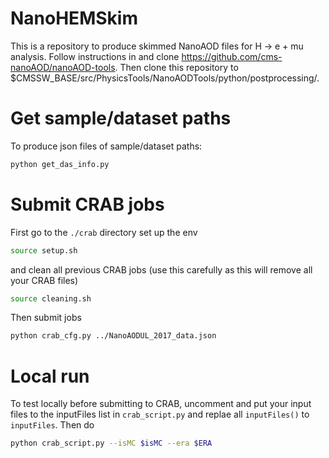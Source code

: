 # NanoHEMSkim
This is a repository to produce skimmed NanoAOD files for H -> e + mu analysis. Follow instructions in and clone https://github.com/cms-nanoAOD/nanoAOD-tools. Then clone this repository to $CMSSW_BASE/src/PhysicsTools/NanoAODTools/python/postprocessing/.
# Get sample/dataset paths
To produce json files of sample/dataset paths:
```bash
python get_das_info.py 
```
# Submit CRAB jobs
First go to the `./crab` directory set up the env
```bash
source setup.sh 
```
and clean all previous CRAB jobs (use this carefully as this will remove all your CRAB files)
```bash
source cleaning.sh 
```
Then submit jobs
```bash
python crab_cfg.py ../NanoAODUL_2017_data.json 
```
# Local run
To test locally before submitting to CRAB, uncomment and put your input files to the inputFiles list in ```crab_script.py``` and replae all ```inputFiles()``` to ```inputFiles```. Then do
```bash
python crab_script.py --isMC $isMC --era $ERA
```
